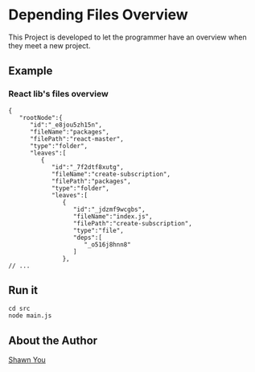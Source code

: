 # Depending Files Overview 
This Project is developed to let the programmer have an overview when they meet a new project.

## Example
### React lib's files overview
```
{
   "rootNode":{
      "id":"_e8jou5zh15n",
      "fileName":"packages",
      "filePath":"react-master",
      "type":"folder",
      "leaves":[
         {
            "id":"_7f2dtf8xutg",
            "fileName":"create-subscription",
            "filePath":"packages",
            "type":"folder",
            "leaves":[
               {
                  "id":"_jdzmf9wcgbs",
                  "fileName":"index.js",
                  "filePath":"create-subscription",
                  "type":"file",
                  "deps":[
                     "_o516j8hnn8"
                  ]
               },
// ...
```

## Run it
```
cd src
node main.js
```

## About the Author
[Shawn You](https://youshaohua.com)
